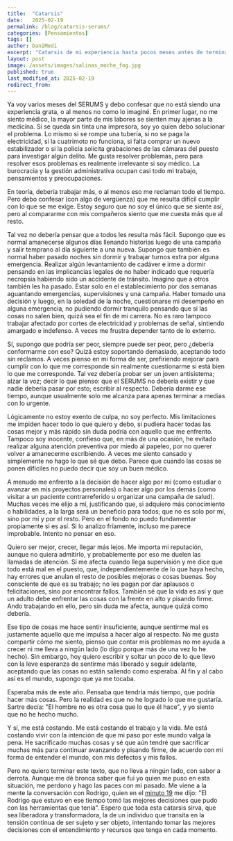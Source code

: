 ```yaml
---
title:  "Catarsis"
date:   2025-02-19
permalink: /blog/catarsis-serums/
categories: [Pensamientos]
tags: []
author: DaniMedi
excerpt: "Catarsis de mi experiencia hasta pocos meses antes de terminar el SERUMS"
layout: post
image: /assets/images/salinas_moche_fog.jpg
published: true
last_modified_at: 2025-02-19
redirect_from:
---
```

Ya voy varios meses del SERUMS y debo confesar que no está siendo una experiencia grata, o al menos no como lo imaginé. En primer lugar, no me siento médico, la mayor parte de mis labores se sienten muy ajenas a la medicina. Si se queda sin tinta una impresora, soy yo quien debo solucionar el problema. Lo mismo si se rompe una tubería, si no se paga la electricidad, si la cuatrimoto no funciona, si falta comprar un nuevo estabilizador o si la policía solicita grabaciones de las cámaras del puesto para investigar algún delito. Me gusta resolver problemas, pero para resolver esos problemas es realmente irrelevante si soy médico. La burocracia y la gestión administrativa ocupan casi todo mi trabajo, pensamientos y preocupaciones.

En teoría, debería trabajar más, o al menos eso me reclaman todo el tiempo. Pero debo confesar (con algo de vergüenza) que me resulta difícil cumplir con lo que se me exige. Estoy seguro que no soy el único que se siente así, pero al compararme con mis compañeros siento que me cuesta más que al resto.

Tal vez no debería pensar que a todos les resulta más fácil. Supongo que es normal amanecerse algunos días llenando historias luego de una campaña y salir temprano al día siguiente a una nueva. Supongo que también es normal haber pasado noches sin dormir y trabajar turnos extra por alguna emergencia. Realizar algún levantamiento de cadáver e irme a dormir pensando en las implicancias legales de no haber indicado que requería necropsia habiendo sido un accidente de tránsito. Imagino que a otros también les ha pasado. Estar solo en el establecimiento por dos semanas aguantando emergencias, supervisiones y una campaña. Haber tomado una decisión y luego, en la soledad de la noche, cuestionarse mi desempeño en alguna emergencia, no pudiendo dormir tranquilo pensando que si las cosas no salen bien, quizá sea el fin de mi carrera. No es raro tampoco trabajar afectado por cortes de electricidad y problemas de señal, sintiendo amargado e indefenso. A veces me frustra depender tanto de lo externo.

Sí, supongo que podría ser peor, siempre puede ser peor, pero ¿debería conformarme con eso? Quizá estoy soportando demasiado, aceptando todo sin reclamos. A veces pienso en mi forma de ser, prefiriendo mejorar para cumplir con lo que me corresponde sin realmente cuestionarme si está bien lo que me corresponde. Tal vez debería probar ser un joven antisistema; alzar la voz; decir lo que pienso: que el SERUMS no debería existir y que nadie debería pasar por esto; escribir al respecto. Debería darme ese tiempo, aunque usualmente solo me alcanza para apenas terminar a medias con lo urgente.

Lógicamente no estoy exento de culpa, no soy perfecto. Mis limitaciones me impiden hacer todo lo que quiero y debo, si pudiera hacer todas las cosas mejor y más rápido sin duda podría con aquello que me enfrento. Tampoco soy inocente, confieso que, en más de una ocasión, he evitado realizar alguna atención preventiva por miedo al papeleo, por no querer volver a amanecerme escribiendo. A veces me siento cansado y simplemente no hago lo que sé que debo. Parece que cuando las cosas se ponen difíciles no puedo decir que soy un buen médico.

A menudo me enfrento a la decisión de hacer algo por mí (como estudiar o avanzar en mis proyectos personales) o hacer algo por los demás (como visitar a un paciente contrarreferido u organizar una campaña de salud). Muchas veces me elijo a mí, justificando que, si adquiero más conocimiento o habilidades, a la larga será un beneficio para todos; que no es solo por mí, sino por mí y por el resto. Pero en el fondo no puedo fundamentar propiamente si es así. Si lo analizo fríamente, incluso me parece improbable. Intento no pensar en eso.

Quiero ser mejor, crecer, llegar más lejos. Me importa mi reputación, aunque no quiera admitirlo, y probablemente por eso me duelen las llamadas de atención. Sí me afecta cuando llega supervisión y me dice que todo está mal en el puesto, que, independientemente de lo que haya hecho, hay errores que anulan el resto de posibles mejoras o cosas buenas. Soy consciente de que es su trabajo; no les pagan por dar aplausos o felicitaciones, sino por encontrar fallos. También sé que la vida es así y que un adulto debe enfrentar las cosas con la frente en alto y pisando firme. Ando trabajando en ello, pero sin duda me afecta, aunque quizá como debería.

Ese tipo de cosas me hace sentir insuficiente, aunque sentirme mal es justamente aquello que me impulsa a hacer algo al respecto. No me gusta compartir cómo me siento, pienso que contar mis problemas no me ayuda a crecer ni me lleva a ningún lado (lo digo porque más de una vez lo he hecho). Sin embargo, hoy quiero escribir y soltar un poco de lo que llevo con la leve esperanza de sentirme más liberado y seguir adelante, aceptando que las cosas no están saliendo como esperaba. Al fin y al cabo así es el mundo, supongo que ya me tocaba.

Esperaba más de este año. Pensaba que tendría más tiempo, que podría hacer más cosas. Pero la realidad es que no he logrado lo que me gustaría. Sartre decía: "El hombre no es otra cosa que lo que él hace", y yo siento que no he hecho mucho.

Y sí, me está costando. Me está costando el trabajo y la vida. Me está costando vivir con la intención de que mi paso por este mundo valga la pena. He sacrificado muchas cosas y sé que aún tendré que sacrificar muchas más para continuar avanzando y pisando firme, de acuerdo con mi forma de entender el mundo, con mis defectos y mis fallos.

Pero no quiero terminar este texto, que no lleva a ningún lado, con sabor a derrota. Aunque me dé bronca saber que fui yo quien me puso en esta situación, me perdono y hago las paces con mi pasado. Me viene a la mente la conversación con Rodrigo, quien en el [minuto 19](https://youtu.be/NYgQYUvGnIk?si=4XEV_4aDF2Y62gXo&t=1140) me dijo: "El Rodrigo que estuvo en ese tiempo tomó las mejores decisiones que pudo con las herramientas que tenía". Espero que toda esta catarsis sirva, que sea liberadora y transformadora, la de un individuo que transita en la tensión continua de ser sujeto y ser objeto, intentando tomar las mejores decisiones con el entendimiento y recursos que tenga en cada momento.
